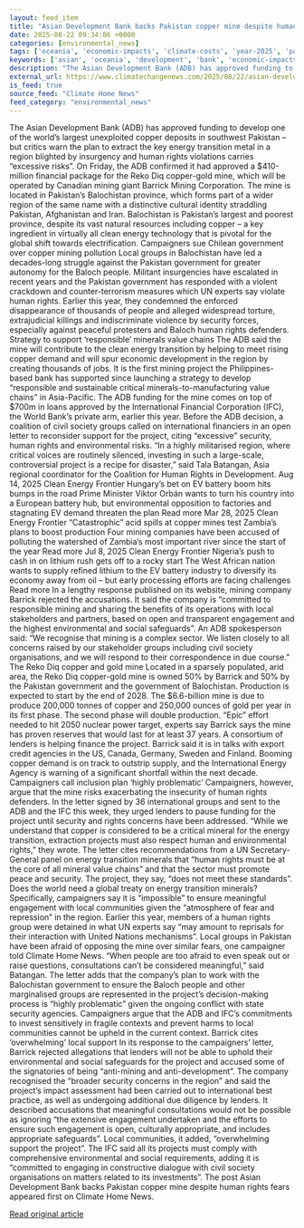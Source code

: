 ```yaml
---
layout: feed_item
title: "Asian Development Bank backs Pakistan copper mine despite human rights fears"
date: 2025-08-22 09:34:06 +0000
categories: [environmental_news]
tags: ['oceania', 'economic-impacts', 'climate-costs', 'year-2025', 'pacific-region', 'urgent']
keywords: ['asian', 'oceania', 'development', 'bank', 'economic-impacts', 'climate-costs', 'year-2025', 'pacific-region']
description: "The Asian Development Bank (ADB) has approved funding to develop one of the world&#8217;s largest unexploited copper deposits in southwest Pakistan &#8211; b..."
external_url: https://www.climatechangenews.com/2025/08/22/asian-development-bank-backs-pakistan-copper-mine-despite-human-rights-fears/
is_feed: true
source_feed: "Climate Home News"
feed_category: "environmental_news"
---
```


The Asian Development Bank (ADB) has approved funding to develop one of the world&#8217;s largest unexploited copper deposits in southwest Pakistan &#8211; but critics warn the plan to extract the key energy transition metal in a region blighted by insurgency and human rights violations carries &#8220;excessive risks&#8221;. On Friday, the ADB confirmed it had approved a $410-million financial package for the Reko Diq copper-gold mine, which will be operated by Canadian mining giant Barrick Mining Corporation. The mine is located in Pakistan&#8217;s Balochistan province, which forms part of a wider region of the same name with a distinctive cultural identity straddling Pakistan, Afghanistan and Iran. Balochistan is Pakistan&#8217;s largest and poorest province, despite its vast natural resources including copper &#8211; a key ingredient in virtually all clean energy technology that is pivotal for the global shift towards electrification. Campaigners sue Chilean government over copper mining pollution Local groups in Balochistan have led a decades-long struggle against the Pakistan government for greater autonomy for the Baloch people. Militant insurgencies have escalated in recent years and the Pakistan government has responded with a violent crackdown and counter-terrorism measures which UN experts say violate human rights. Earlier this year, they condemned the enforced disappearance of thousands of people and alleged widespread torture, extrajudicial killings and indiscriminate violence by security forces, especially against peaceful protesters and Baloch human rights defenders. Strategy to support &#8216;responsible&#8217; minerals value chains The ADB said the mine will contribute to the clean energy transition by helping to meet rising copper demand and will spur economic development in the region by creating thousands of jobs. It is the first mining project the Philippines-based bank has supported since launching a strategy to develop &#8220;responsible and sustainable critical minerals-to-manufacturing value chains&#8221; in Asia-Pacific. The ADB funding for the mine comes on top of $700m in loans approved by the International Financial Corporation (IFC), the World Bank&#8217;s private arm, earlier this year. Before the ADB decision, a coalition of civil society groups called on international financiers in an open letter to reconsider support for the project, citing &#8220;excessive&#8221; security, human rights and environmental risks. “In a highly militarised region, where critical voices are routinely silenced, investing in such a large-scale, controversial project is a recipe for disaster,&#8221; said Tala Batangan, Asia regional coordinator for the Coalition for Human Rights in Development. Aug 14, 2025 Clean Energy Frontier Hungary’s bet on EV battery boom hits bumps in the road Prime Minister Viktor Orbán wants to turn his country into a European battery hub, but environmental opposition to factories and stagnating EV demand threaten the plan Read more Mar 28, 2025 Clean Energy Frontier &#8220;Catastrophic&#8221; acid spills at copper mines test Zambia&#8217;s plans to boost production Four mining companies have been accused of polluting the watershed of Zambia&#8217;s most important river since the start of the year Read more Jul 8, 2025 Clean Energy Frontier Nigeria’s push to cash in on lithium rush gets off to a rocky start The West African nation wants to supply refined lithium to the EV battery industry to diversify its economy away from oil &#8211; but early processing efforts are facing challenges Read more In a lengthy response published on its website, mining company Barrick rejected the accusations. It said the company is &#8220;committed to responsible mining and sharing the benefits of its operations with local stakeholders and partners, based on open and transparent engagement and the highest environmental and social safeguards&#8221;. An ADB spokesperson said: &#8220;We recognise that mining is a complex sector. We listen closely to all concerns raised by our stakeholder groups including civil society organisations, and we will respond to their correspondence in due course.&#8221; The Reko Diq copper and gold mine Located in a sparsely populated, arid area, the Reko Diq copper-gold mine is owned 50% by Barrick and 50% by the Pakistan government and the government of Balochistan. Production is expected to start by the end of 2028. The $6.6-billion mine is due to produce 200,000 tonnes of copper and 250,000 ounces of gold per year in its first phase. The second phase will double production. “Epic” effort needed to hit 2050 nuclear power target, experts say Barrick says the mine has proven reserves that would last for at least 37 years. A consortium of lenders is helping finance the project. Barrick said it is in talks with export credit agencies in the US, Canada, Germany, Sweden and Finland. Booming copper demand is on track to outstrip supply, and the International Energy Agency is warning of a significant shortfall within the next decade. Campaigners call inclusion plan &#8216;highly problematic&#8217; Campaigners, however, argue that the mine risks exacerbating the insecurity of human rights defenders. In the letter signed by 36 international groups and sent to the ADB and the IFC this week, they urged lenders to pause funding for the project until security and rights concerns have been addressed. &#8220;While we understand that copper is considered to be a critical mineral for the energy transition, extraction projects must also respect human and environmental rights,&#8221; they wrote. The letter cites recommendations from a UN Secretary-General panel on energy transition minerals that “human rights must be at the core of all mineral value chains” and that the sector must promote peace and security. The project, they say, &#8220;does not meet these standards&#8221;. Does the world need a global treaty on energy transition minerals? Specifically, campaigners say it is &#8220;impossible&#8221; to ensure meaningful engagement with local communities given the &#8220;atmosphere of fear and repression&#8221; in the region. Earlier this year, members of a human rights group were detained in what UN experts say &#8220;may amount to reprisals for their interaction with United Nations mechanisms&#8221;. Local groups in Pakistan have been afraid of opposing the mine over similar fears, one campaigner told Climate Home News. &#8220;When people are too afraid to even speak out or raise questions, consultations can’t be considered meaningful,&#8221; said Batangan. The letter adds that the company&#8217;s plan to work with the Balochistan government to ensure the Baloch people and other marginalised groups are represented in the project&#8217;s decision-making process is &#8220;highly problematic&#8221; given the ongoing conflict with state security agencies. Campaigners argue that the ADB and IFC&#8217;s commitments to invest sensitively in fragile contexts and prevent harms to local communities cannot be upheld in the current context. Barrick cites &#8216;overwhelming&#8217; local support In its response to the campaigners&#8217; letter, Barrick rejected allegations that lenders will not be able to uphold their environmental and social safeguards for the project and accused some of the signatories of being &#8220;anti-mining and anti-development&#8221;. The company recognised the &#8220;broader security concerns in the region&#8221; and said the project&#8217;s impact assessment had been carried out to international best practice, as well as undergoing additional due diligence by lenders. It described accusations that meaningful consultations would not be possible as ignoring &#8220;the extensive engagement undertaken and the efforts to ensure such engagement is open, culturally appropriate, and includes appropriate safeguards&#8221;. Local communities, it added, &#8220;overwhelming support the project&#8221;. The IFC said all its projects must comply with comprehensive environmental and social requirements, adding it is &#8220;committed to engaging in constructive dialogue with civil society organisations on matters related to its investments&#8221;. The post Asian Development Bank backs Pakistan copper mine despite human rights fears appeared first on Climate Home News.

[Read original article](https://www.climatechangenews.com/2025/08/22/asian-development-bank-backs-pakistan-copper-mine-despite-human-rights-fears/)
